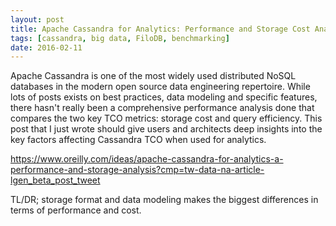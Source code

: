 ```yaml
---
layout: post
title: Apache Cassandra for Analytics: Performance and Storage Cost Analysis
tags: [cassandra, big data, FiloDB, benchmarking]
date: 2016-02-11
---
```


Apache Cassandra is one of the most widely used distributed NoSQL databases in the modern open source data engineering repertoire.  While lots of posts exists on best practices, data modeling and specific features, there hasn't really been a comprehensive performance analysis done that compares the two key TCO metrics: storage cost and query efficiency.  This post that I just wrote should give users and architects deep insights into the key factors affecting Cassandra TCO when used for analytics.

https://www.oreilly.com/ideas/apache-cassandra-for-analytics-a-performance-and-storage-analysis?cmp=tw-data-na-article-lgen_beta_post_tweet

TL/DR; storage format and data modeling makes the biggest differences in terms of performance and cost.